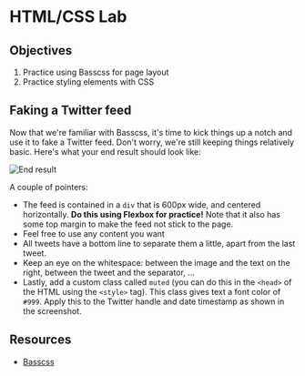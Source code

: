 # HTML/CSS Lab

## Objectives

1.  Practice using Basscss for page layout
2.  Practice styling elements with CSS

## Faking a Twitter feed

Now that we're familiar with Basscss, it's time to kick things up a notch and
use it to fake a Twitter feed. Don't worry, we're still keeping things
relatively basic. Here's what your end result should look like:

![End result](http://i.imgur.com/kzZugpV.png)

A couple of pointers:

- The feed is contained in a `div` that is 600px wide, and centered horizontally.
  **Do this using Flexbox for practice!** Note that it also has some top margin to
  make the feed not stick to the page.
- Feel free to use any content you want
- All tweets have a bottom line to separate them a little, apart from the last
  tweet.
- Keep an eye on the whitespace: between the image and the text on the right,
  between the tweet and the separator, ...
- Lastly, add a custom class called `muted` (you can do this in the `<head>` of
  the HTML using the `<style>` tag). This class gives text a font color of `#999`.
  Apply this to the Twitter handle and date timestamp as shown in the screenshot.

## Resources

- [Basscss](http://www.basscss.com)
